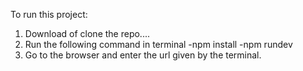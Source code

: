 To run this project:

1. Download of clone the repo....
2. Run the following command in terminal 
    -npm install
    -npm rundev
3. Go to the browser and enter the url given by the terminal.